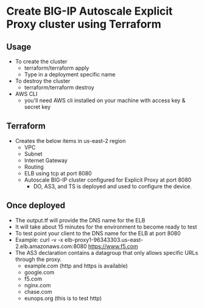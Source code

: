 # Create BIG-IP Autoscale Explicit Proxy cluster using Terraform

## Usage
 - To create the cluster
   - terraform/terraform apply
   - Type in a deployment specific name
 - To destroy the cluster
   - terraform/terraform destroy
 - AWS CLI
   - you'll need AWS cli installed on your machine with access key & secret key

## Terraform
 - Creates the below items in us-east-2 region 
   - VPC
   - Subnet
   - Internet Gateway
   - Routing
   - ELB using tcp at port 8080
   - Autoscale BIG-IP cluster configured for Explicit Proxy at port 8080
     - DO, AS3, and TS is deployed and used to configure the device.


## Once deployed
   - The output.tf will provide the DNS name for the ELB
   - It will take about 15 minutes for the environment to become ready to test
   - To test point your client to the DNS name for the ELB at port 8080
   - Example: curl -v -x elb-proxy1-96343303.us-east-2.elb.amazonaws.com:8080 https://www.f5.com
   - The AS3 declaration contains a datagroup that only allows specific URLs through the proxy.
     - example.com (http and https is available)
     - google.com
     - f5.com
     - nginx.com
     - chase.com
     - eunops.org (this is to test http)

